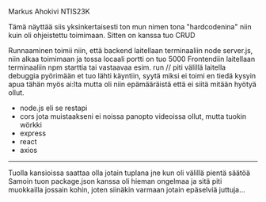Markus Ahokivi NTIS23K

Tämä näyttää siis yksinkertaisesti ton mun nimen tona "hardcodenina" niin kuin oli ohjeistettu toimimaan.
Sitten on kanssa tuo CRUD 


Runnaaminen toimii niin, että backend laitellaan terminaaliin node server.js, niin alkaa toimimaan ja tossa locaali portti on tuo 5000
Frontendiin laitellaan terminaaliin npm starttia tai vastaavaa esim. run  // piti välillä laitella debuggia pyörimään et tuo lähti käyntiin, syytä miksi ei toimi en tiedä kysyin apua tähän myös ai:lta mutta oli niin epämääräistä että ei siitä mitään hyötyä ollut.

- node.js eli se restapi
- cors jota muistaakseni ei noissa panopto videoissa ollut, mutta tuokin wörkki
- express
- react
- axios

------------------------------------------------------
Tuolla kansioissa saattaa olla jotain tuplana jne kun oli välillä pientä säätöä
Samoin tuon package.json kanssa oli hieman ongelmaa ja sitä piti muokkailla jossain kohin, joten siinäkin varmaan jotain epäselviä juttuja...



